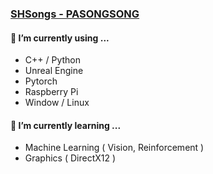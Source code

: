 ### [SHSongs - PASONGSONG](https://github.com/SHSongs/Resume)

#### 🔭 I’m currently using ...
* C++ / Python
* Unreal Engine
* Pytorch
* Raspberry Pi
* Window / Linux

#### 🌱 I’m currently learning ...
* Machine Learning ( Vision, Reinforcement )
* Graphics ( DirectX12 )
